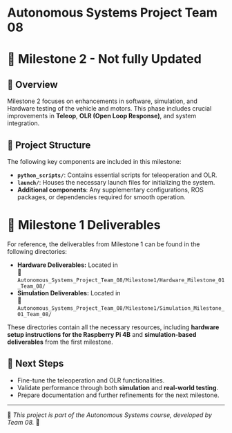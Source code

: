 # Autonomous Systems Project Team 08

# 🚀 Milestone 2 - Not fully Updated 

## 📌 Overview
Milestone 2 focuses on enhancements in software, simulation, and Hardware testing of the vehicle and motors. This phase includes crucial improvements in **Teleop**, **OLR (Open Loop Response)**, and system integration.

## 📁 Project Structure
The following key components are included in this milestone:

- **`python_scripts/`**: Contains essential scripts for teleoperation and OLR.
- **`launch/`**: Houses the necessary launch files for initializing the system.
- **Additional components**: Any supplementary configurations, ROS packages, or dependencies required for smooth operation.

# 📜 Milestone 1 Deliverables
For reference, the deliverables from Milestone 1 can be found in the following directories:

- **Hardware Deliverables:** Located in  
  📂 `Autonomous_Systems_Project_Team_08/Milestone1/Hardware_Milestone_01_Team_08/`
- **Simulation Deliverables:** Located in  
  📂 `Autonomous_Systems_Project_Team_08/Milestone1/Simulation_Milestone_01_Team_08/`

These directories contain all the necessary resources, including **hardware setup instructions for the Raspberry Pi 4B** and **simulation-based deliverables** from the first milestone.

## 📌 Next Steps
- Fine-tune the teleoperation and OLR functionalities.
- Validate performance through both **simulation** and **real-world testing**.
- Prepare documentation and further refinements for the next milestone.

---
📌 *This project is part of the Autonomous Systems course, developed by Team 08.* 🚀

